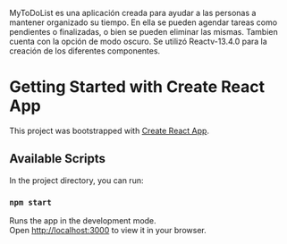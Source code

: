 MyToDoList es una aplicación creada para ayudar a las personas a mantener organizado su tiempo. En ella se pueden agendar tareas como pendientes o finalizadas, o bien se pueden eliminar las mismas.
Tambien cuenta con la opción de modo oscuro.
Se utilizó Reactv-13.4.0 para la creación de los diferentes componentes.


# Getting Started with Create React App

This project was bootstrapped with [Create React App](https://github.com/facebook/create-react-app).

## Available Scripts

In the project directory, you can run:

### `npm start`

Runs the app in the development mode.\
Open [http://localhost:3000](http://localhost:3000) to view it in your browser.


